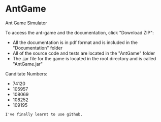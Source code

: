 AntGame
=======

Ant Game Simulator

To access the ant-game and the documentation, click "Download ZIP":
<ul>
<li>All the documentation is in pdf format and is included in the "Documentation" folder</li>
<li>All of the source code and tests are located in the "AntGame" folder</li>
<li>The .jar file for the game is located in the root directory and is called "AntGame.jar"</li>
</ul>

Canditate Numbers:
<ul>
<li>74120</li>
<li>105957</li>
<li>108069 </li>
<li>108252 </li>
<li>109195</li>
</ul>
	
	I've finally learnt to use github.
